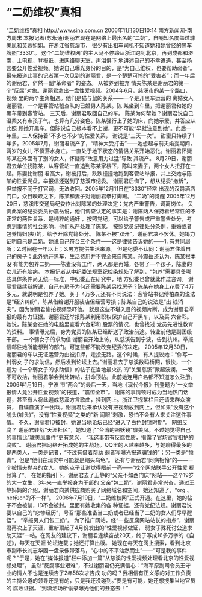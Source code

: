# “二奶维权”真相

“二奶维权”真相
http://www.sina.com.cn 2006年11月30日10:14 南方新闻网-南方周末
本报记者(苏永通)谢丽君现在是网络上最出名的“二奶”，自嘲知名度盖过璩美凤和芙蓉姐姐。在浙江省慈溪市， 很少有出租车司机不知道她和她曾经的黑车牌照“3330”。
这个“二奶维权网”的主人马不停蹄从浙江跑到北京，再到成都和济南，上电视，登报纸，进网络聊天室，声泪俱下 地讲述自己的不幸遭遇，甚至扬言要公开性爱视频。她说自己曝光身份的目的，是“为自己维权，也要帮助弱者”。
最先报道此事的记者第一次见到的谢丽君，是一个楚楚可怜的“受害者”；而一年后的谢丽君，俨然一副“革命者” 的姿态。
从被养到被弃
情夫陈某是谢丽君的第一个“反腐”对象。谢丽君拿出一盘性爱视频。2004年6月，慈溪市的某一个路口，视频 里的两个主角相遇。他们是猫与鼠的关系——一个是开黑车运营的
离婚女人谢丽君，一个是客管站稽查队的已婚男人陈某。陈 某坐到车里，把谢丽君和她的黑车带到客管站。
三天后，谢丽君取回自己的车。
陈某为何帮她？谢丽君说自己温柔又有点孩子气，也算有几分姿色。陈某强行上了她的床，向她示爱，并答应从此照 顾她开黑车。但陈说自己根本看不上谢，更不可能“早就注意到她”。此后一年里，二人保持着“不多也不少”的性爱关系， 谢说是“三天一次”。
甜蜜只持续了1年多。2005年7月，谢丽君流产了，“精神大受打击”——她想起与前夫婚变期间，两岁的女儿 不慎落水身亡。一直处于地下状态的情侣关系开始恶化。谢丽君怀疑陈某在外面有了别的女人，怀疑陈“故意用力过猛”导致 其流产。
8月29日，谢丽君去单位找陈某，从客管站一直追到陈某家楼下，陈叫来妻子，两个女人扭打在一起。陈妻比谢丽 君高大，谢被打后，跌跌撞撞地跑到客管站举报，并上交她与陈某的性爱光盘。举报信还送到了慈溪市纪委。
谢丽君后悔了，想从纪委“撤诉”，但举报不同于打官司，无法收回。2005年12月11日在“3330”经常 出现的汉爵酒店门口，众目睽睽之下，陈某和妻子对谢丽君拳打脚踢。
“二奶”的觉醒
2005年12月20日，慈溪市交通局纪委作出对陈某的处理决定：党内严重警告，调离岗位。
负责此案的纪委委员孙震岳说，他们调查认定的事实是：谢陈两人保持着经常性的不正常的两性关系，是纯粹的通奸 ，按照党纪，可以给予警告或严重警告处分，考虑到事情的社会影响，他们从严处理了陈某。
按照党员纪律处分条例，重婚或者包养情妇(夫)的，给予开除党籍处分。
陈某不被“双开”，谢丽君决不罢休。她竭力证明自己是二奶。她说自己符合三个条件——这是律师告诉她的——1. 有共同居所；2.时间在一年以上；3.男方提供生活来源。
但是纪委不认同：谢丽君住着自己的房子；此外她开黑车，生活费用并不完全来自陈某。孙震岳还认为，陈某根本没 有能力包养二奶——陈妻没有工作，两人都是再婚，各带了一个孩子，陈妻的女儿还有脑病。
本报记者从中纪委法规室纪检条规处了解到，“包养”需要具备哪些具体条件尚无统一标准，中纪委正在研究中，地 方纪委也曾就此作过咨询。
谢丽君继续辩解说，自己有房子为何还需要陈某另找房子？陈某在她身上花费了4万多元，就说明是包养了她。关于 4万多元还有不同说法：客管站书记傅柏森的说法是“经济纠纷”，陈某借给谢开服装店但经营亏损；陈某自己的说法是“出 钱消灾”，因为谢丽君偷拍视频恐吓他。
就是这些不堪入目的视频片断，成为谢丽君举报的最有力证据。谢丽君还举报陈某利用职权保护自己开黑车，以及买 六合彩。她说，陈某会在她的电脑里查看六合彩和
股票的情况，也曾找过
党员先进性教育的资料。
事情曝光后，身为党员的陈某已经断送了政治前途。转业前他是副团级干部。
一个弱女子的求助信
谢丽君开始上访，从慈溪告到宁波，告到杭州。举报信邮往她所能想到的部门。可这些都不能改变纪委的决定。
2005年12月30日，谢丽君的车以无证运营为由被扣押，走投无路。这个时候，有人提议她：“你写一封弱女 子的求助信，然后发到论坛上去。”谢丽君去了慈溪数码桥网，很快，一个题为《一个弱女子的求助信》的帖子在当地最火热 的“关爱慈溪”掀起波澜。
一发不可收拾，谢丽君学会到处转帖，拼命顶帖。此前她连用户名都不知道怎么注册。2006年1月19日，宁波 市“两会”的最后一天，当地《现代今报》刊登题为“一女举报情人竟公开性爱视频”的报道，“震惊全市”。
谢陈的事情顿时成为当地热门话题，甚至有人将此遍成慈溪方言歌曲，挂到网上。浙江卫视某栏目还请来群众演员， 自编自演了一出戏。谢丽君后来承认没有把视频放到网上，但如果“没有这个唬头(噱头)”，没有“性爱视频”之类的“新 闻眼”刺激，恐怕不会有人来关注这件事情。
不久，谢丽君ID被封，她说当地论坛已经“进入了白色封锁时期”。
网络反腐？
谢丽君转战“天涯社区”，她知道了“台湾的照妖镜”璩美凤。不过她觉得自己的事情比“璩美凤事件”更有意义， “我这事带有反腐性质，揭露了官场官官相护的腐败”。
谢丽君把网络开拓成她的主战场。QQ里的人越来越多，与她聊得最多的是两类人，一类是记者，“不过有借着帮助 弱者写曝光报道骗钱的”；另一类是“愤青”，但是“他们在现实中可能就是缩头乌龟”。
还有与谢丽君“同病相怜”的——一个被情夫抛弃的女人，她的点子让谢觉得眼前一亮——“找个网站联手公开性爱 视频算了”。
在她的指引下，谢丽君去了王静的“父亲不如西门庆”网站——这个19岁的大一女生，3年来一直举报身为干部的 父亲“包二奶”。谢丽君非常兴奋，通过王静妈妈的介绍，谢丽君向某供应商购买了网络域名和空间，她还知道了，“org 、net和cn的不一样”。
2006年7月19日，“二奶维权网”正式开通。在这里，她的帖子不会被禁，ID不会被封。里面有她收集的各 种证据，还有党纪法规。谢丽君说要以自己的“悲惨经历”，号召“那些准备当二奶或者已经当了二奶的女人们尽早醒悟”， “举报男人们包二奶”。
为了推广网站，经“一些反腐网站站长的指点”，谢丽君再次上了天涯，重新顶起了4月份发出的“性爱视频做证， 弱女子殊死讨公道求助天涯”一帖。在网友的建议下，谢丽君连续奋战20天，终于写成16多万字的《自述》，每天在天涯 论坛连载；她还打算出版。
她现在每天在网上搜索，看到北京市副市长刘志华因一盘录像带落马，“心中的不平油然而生”——“可是我的事件 呢？”于是，她在“媒体报道”栏中添加一篇“从慈溪的性爱视频处理看北京的性爱视频处理”。
虽然“反腐事业艰难”，不过谢丽君仍充满信心：“海军原副司令员王守业的情人不也是连续告了2年58次才告成 功的吗？我相信有正义感的对工作负责的主持公道的领导还是有的，只是我还没碰到。”要是有可能，她还想搜集当地官员的 腐败证据。“到潇洒场所偷录曝光他们的丑态去！”

